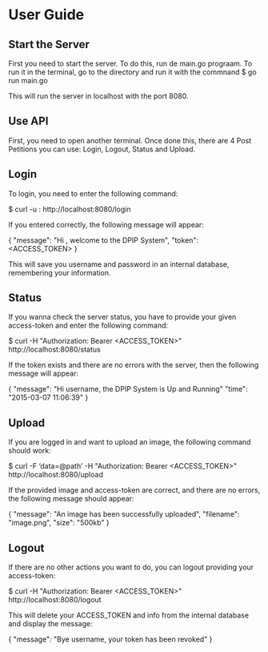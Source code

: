 User Guide
==========

Start the Server
----------------
First you need to start the server. To do this, run de main.go prograam.
To run it in the terminal, go to the directory and run it with the commnand
$ go run main.go

This will run the server in localhost with the port 8080.

Use API
---------------
First, you need to open another terminal. Once done this, there are 4 Post 
Petitions you can use: Login, Logout, Status and Upload.

Login
-----
To login, you need to enter the following command:

$ curl -u <username>:<password> http://localhost:8080/login

If you entered correctly, the following message will appear:

{
	"message": "Hi <username>, welcome to the DPIP System",
	"token": <ACCESS_TOKEN>
}

This will save you username and password in an internal database, 
remembering your information.

Status
-----
If you wanna check the server status, you have to provide 
your given access-token and enter the following command:

$ curl -H "Authorization: Bearer <ACCESS_TOKEN>" http://localhost:8080/status

If the token exists and there are no errors with the server, 
then the following message will appear:

{
	"message": "Hi username, the DPIP System is Up and Running"
	"time": "2015-03-07 11:06:39"
}

Upload
-----
If you are logged in and want to upload an image, the 
following command should work:

$ curl -F ‘data=@path’ -H "Authorization: Bearer <ACCESS_TOKEN>" http://localhost:8080/upload

If the provided image and access-token are correct, and there are no errors,
the following message should appear:

{
	"message": "An image has been successfully uploaded",
	"filename": "image.png",
	"size": "500kb"
}

Logout
-----
If there are no other actions you want to do, you can logout providing your access-token:

$ curl -H "Authorization: Bearer <ACCESS_TOKEN>" http://localhost:8080/logout

This will delete your ACCESS_TOKEN and info from the internal database and display the
message:

{
	"message": "Bye username, your token has been revoked"
}


